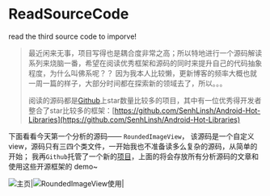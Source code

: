 # ReadSourceCode
read the third source code to imporve!

>最近闲来无事，项目写得也是耦合度非常之高；所以特地进行一个源码解读系列来烧脑一番，希望在阅读优秀框架和源码的同时来提升自己的代码抽象程度，为什么叫佛系呢？？ 因为我本人比较懒，更新博客的频率大概也就一周一篇的样子，大部分时间都在探索新的领域去了，所以。。。
>
>阅读的源码都是[Github](https://github.com/)上star数量比较多的项目，其中有一位优秀得开发者整合了star比较多的框架：[https://github.com/SenhLinsh/Android-Hot-Libraries](https://github.com/SenhLinsh/Android-Hot-Libraries)

下面看看今天第一个分析的源码—— `RoundedImageView`， 该源码是一个自定义view，源码只有三四个类文件，一开始我也不准备读多么复杂的源码，从简单的开始； 我再`Github`托管了一个新的[项目]([https://github.com/shejishi/ReadSourceCode](https://github.com/shejishi/ReadSourceCode)
)，上面的将会存放所有分析源码的文章和使用这些开源框架的 demo~


![主页](https://upload-images.jianshu.io/upload_images/2158207-46ca4b83a7cbada1.png?imageMogr2/auto-orient/strip%7CimageView2/2/w/360/h/750)|![RoundedImageView使用](https://upload-images.jianshu.io/upload_images/2158207-e9b23174a9c6f4a8.png?imageMogr2/auto-orient/strip%7CimageView2/2/w/360/h/720)|



